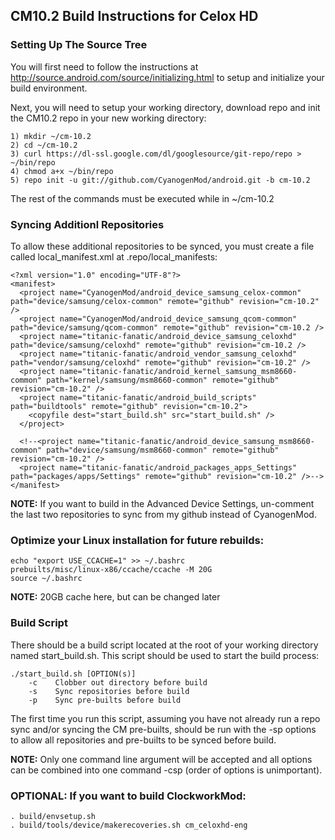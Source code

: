 ## CM10.2 Build Instructions for Celox HD

### Setting Up The Source Tree
You will first need to follow the instructions at http://source.android.com/source/initializing.html to setup and initialize your build environment.

Next, you will need to setup your working directory, download repo and init the CM10.2 repo in your new working directory:
```
1) mkdir ~/cm-10.2
2) cd ~/cm-10.2
3) curl https://dl-ssl.google.com/dl/googlesource/git-repo/repo > ~/bin/repo
4) chmod a+x ~/bin/repo
5) repo init -u git://github.com/CyanogenMod/android.git -b cm-10.2
```
The rest of the commands must be executed while in ~/cm-10.2

### Syncing Additionl Repositories
To allow these additional repositories to be synced, you must create a file called local_manifest.xml at .repo/local_manifests:
```
<?xml version="1.0" encoding="UTF-8"?>
<manifest>
  <project name="CyanogenMod/android_device_samsung_celox-common" path="device/samsung/celox-common" remote="github" revision="cm-10.2" />
  <project name="CyanogenMod/android_device_samsung_qcom-common" path="device/samsung/qcom-common" remote="github" revision="cm-10.2 />
  <project name="titanic-fanatic/android_device_samsung_celoxhd" path="device/samsung/celoxhd" remote="github" revision="cm-10.2 />
  <project name="titanic-fanatic/android_vendor_samsung_celoxhd" path="vendor/samsung/celoxhd" remote="github" revision="cm-10.2" />
  <project name="titanic-fanatic/android_kernel_samsung_msm8660-common" path="kernel/samsung/msm8660-common" remote="github" revision="cm-10.2" />
  <project name="titanic-fanatic/android_build_scripts" path="buildtools" remote="github" revision="cm-10.2">
    <copyfile dest="start_build.sh" src="start_build.sh" />
  </project>
  
  <!--<project name="titanic-fanatic/android_device_samsung_msm8660-common" path="device/samsung/msm8660-common" remote="github" revision="cm-10.2" />
  <project name="titanic-fanatic/android_packages_apps_Settings" path="packages/apps/Settings" remote="github" revision="cm-10.2" />-->
</manifest>
```
**NOTE:** If you want to build in the Advanced Device Settings, un-comment the last two repositories to sync from my github instead of CyanogenMod.

### Optimize your Linux installation for future rebuilds:
```
echo "export USE_CCACHE=1" >> ~/.bashrc
prebuilts/misc/linux-x86/ccache/ccache -M 20G
source ~/.bashrc
```
**NOTE:** 20GB cache here, but can be changed later

### Build Script
There should be a build script located at the root of your working directory named start_build.sh. This script should be used to start the build process:
```
./start_build.sh [OPTION(s)]
    -c    Clobber out directory before build
    -s    Sync repositories before build
    -p    Sync pre-builts before build
```
The first time you run this script, assuming you have not already run a repo sync and/or syncing the CM pre-builts, should be run with the -sp options to allow all repositories and pre-builts to be synced before build.

**NOTE:** Only one command line argument will be accepted and all options can be combined into one command -csp (order of options is unimportant).


### OPTIONAL: If you want to build ClockworkMod:
```
. build/envsetup.sh
. build/tools/device/makerecoveries.sh cm_celoxhd-eng 
```
